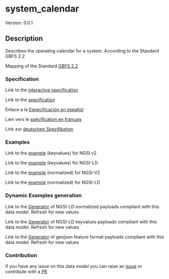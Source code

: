 # system_calendar
Version: 0.0.1

## Description 

Describes the operating calendar for a system. According to the Standard GBFS 2.2

Mapping of the Standard [GBFS 2.2](https://github.com/NABSA/gbfs/blob/v2.2/gbfs.md)
### Specification

Link to the [interactive specification](https://swagger.lab.fiware.org/?url=https://smart-data-models.github.io/dataModel.GBFS/system_calendar/swagger.yaml)

Link to the [specification](https://smart-data-models.github.io/dataModel.GBFS/system_calendar/doc/spec.md)

Enlace a la [Especificación en español](https://smart-data-models.github.io/dataModel.GBFS/system_calendar/doc/spec_ES.md)

Lien vers le [spécification en français](https://smart-data-models.github.io/dataModel.GBFS/system_calendar/doc/spec_FR.md)

Link zur [deutschen Spezifikation](https://smart-data-models.github.io/dataModel.GBFS/system_calendar/doc/spec_DE.md)
### Examples

Link to the [example](https://smart-data-models.github.io/dataModel.GBFS/system_calendar/examples/example.json) (keyvalues) for NGSI v2

Link to the [example](https://smart-data-models.github.io/dataModel.GBFS/system_calendar/examples/example.jsonld) (keyvalues) for NGSI-LD

Link to the [example](https://smart-data-models.github.io/dataModel.GBFS/system_calendar/examples/example-normalized.json) (normalized) for NGSI-V2

Link to the [example](https://smart-data-models.github.io/dataModel.GBFS/system_calendar/examples/example-normalized.jsonld) (normalized) for NGSI-LD
### Dynamic Examples generation

Link to the [Generator](https://smartdatamodels.org/extra/ngsi-ld_generator_v0.92.php?schemaUrl=https://raw.githubusercontent.com/smart-data-models/dataModel.GBFS/master/system_calendar/schema.json&email=info@smartdatamodels.org) of NGSI-LD normalized payloads compliant with this data model. Refresh for new values

Link to the [Generator](https://smartdatamodels.org/extra/ngsi-ld_generator_keyvalues_v0.92.php?schemaUrl=https://raw.githubusercontent.com/smart-data-models/dataModel.GBFS/master/system_calendar/schema.json&email=info@smartdatamodels.org) of NGSI-LD keyvalues payloads compliant with this data model. Refresh for new values

Link to the [Generator](https://smartdatamodels.org/extra/geojson_features_generator_v1.0.php?schemaUrl=https://raw.githubusercontent.com/smart-data-models/dataModel.GBFS/master/system_calendar/schema.json&email=info@smartdatamodels.org) of geojson feature format payloads compliant with this data model. Refresh for new values
### Contribution

 If you have any issue on this data model you can raise an [issue](https://github.com/smart-data-models/dataModel.GBFS/issues)  or contribute with a [PR](https://github.com/smart-data-models/dataModel.GBFS/pulls)